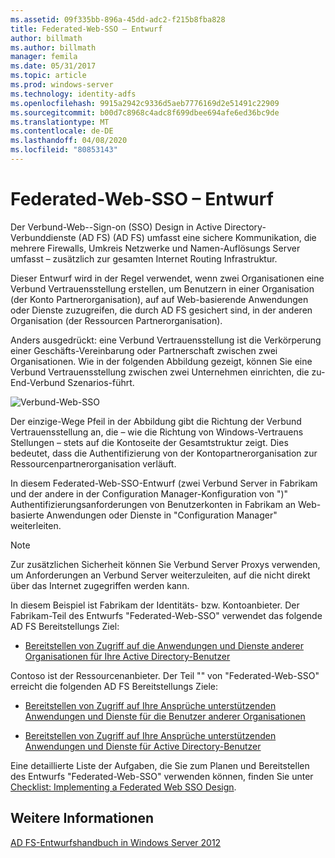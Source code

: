 ```yaml
---
ms.assetid: 09f335bb-896a-45dd-adc2-f215b8fba828
title: Federated-Web-SSO – Entwurf
author: billmath
ms.author: billmath
manager: femila
ms.date: 05/31/2017
ms.topic: article
ms.prod: windows-server
ms.technology: identity-adfs
ms.openlocfilehash: 9915a2942c9336d5aeb7776169d2e51491c22909
ms.sourcegitcommit: b00d7c8968c4adc8f699dbee694afe6ed36bc9de
ms.translationtype: MT
ms.contentlocale: de-DE
ms.lasthandoff: 04/08/2020
ms.locfileid: "80853143"
---
```

# <a name="federated-web-sso-design"></a>Federated-Web-SSO – Entwurf

Der Verbund-Web-\-Sign\-on \(SSO\) Design in Active Directory-Verbunddienste (AD FS) \(AD FS\) umfasst eine sichere Kommunikation, die mehrere Firewalls, Umkreis Netzwerke und Namen\-Auflösungs Server umfasst – zusätzlich zur gesamten Internet Routing Infrastruktur.  
  
Dieser Entwurf wird in der Regel verwendet, wenn zwei Organisationen eine Verbund Vertrauensstellung erstellen, um Benutzern in einer Organisation \(der Konto Partnerorganisation\), auf auf Web\-basierende Anwendungen oder Dienste zuzugreifen, die durch AD FS gesichert sind, in der anderen Organisation \(der Ressourcen Partnerorganisation\).  
  
Anders ausgedrückt: eine Verbund Vertrauensstellung ist die Verkörperung einer Geschäfts\-Vereinbarung oder Partnerschaft zwischen zwei Organisationen. Wie in der folgenden Abbildung gezeigt, können Sie eine Verbund Vertrauensstellung zwischen zwei Unternehmen einrichten, die zu\-End-Verbund Szenarios\-führt.  
  
![Verbund-Web-SSO](media/adfs2_FederatedWebSSODesign.gif)  
  
Der einzige\-Wege Pfeil in der Abbildung gibt die Richtung der Verbund Vertrauensstellung an, die – wie die Richtung von Windows-Vertrauens Stellungen – stets auf die Kontoseite der Gesamtstruktur zeigt. Dies bedeutet, dass die Authentifizierung von der Kontopartnerorganisation zur Ressourcenpartnerorganisation verläuft.  
  
In diesem Federated-Web-SSO-Entwurf \(zwei Verbund Server in Fabrikam und der andere in der Configuration Manager-Konfiguration von "\)" Authentifizierungsanforderungen von Benutzerkonten in Fabrikam an Web\-basierte Anwendungen oder Dienste in "Configuration Manager" weiterleiten.  
  
> [!NOTE]  
> Zur zusätzlichen Sicherheit können Sie Verbund Server Proxys verwenden, um Anforderungen an Verbund Server weiterzuleiten, auf die nicht direkt über das Internet zugegriffen werden kann.  
  
In diesem Beispiel ist Fabrikam der Identitäts- bzw. Kontoanbieter. Der Fabrikam-Teil des Entwurfs "Federated-Web-SSO" verwendet das folgende AD FS Bereitstellungs Ziel:  
  
-   [Bereitstellen von Zugriff auf die Anwendungen und Dienste anderer Organisationen für Ihre Active Directory-Benutzer](Provide-Your-Active-Directory-Users-Access-to-the-Applications-and-Services-of-Other-Organizations.md)  
  
Contoso ist der Ressourcenanbieter. Der Teil "" von "Federated-Web-SSO" erreicht die folgenden AD FS Bereitstellungs Ziele:  
  
-   [Bereitstellen von Zugriff auf Ihre Ansprüche unterstützenden Anwendungen und Dienste für die Benutzer anderer Organisationen](Provide-Users-in-Another-Organization-Access-to-Your-Claims-Aware-Applications-and-Services.md)  
  
-   [Bereitstellen von Zugriff auf Ihre Ansprüche unterstützenden Anwendungen und Dienste für Active Directory-Benutzer](Provide-Your-Active-Directory-Users-Access-to-Your-Claims-Aware-Applications-and-Services.md)  
  
Eine detaillierte Liste der Aufgaben, die Sie zum Planen und Bereitstellen des Entwurfs "Federated-Web-SSO" verwenden können, finden Sie unter [Checklist: Implementing a Federated Web SSO Design](../../ad-fs/deployment/Checklist--Implementing-a-Federated-Web-SSO-Design.md).  
  
## <a name="see-also"></a>Weitere Informationen
[AD FS-Entwurfshandbuch in Windows Server 2012](AD-FS-Design-Guide-in-Windows-Server-2012.md)
